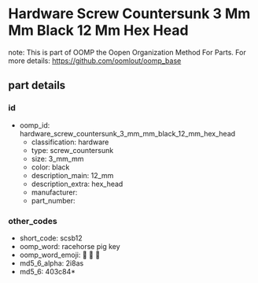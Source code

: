 # Hardware Screw Countersunk 3 Mm Mm Black 12 Mm Hex Head  

note: This is part of OOMP the Oopen Organization Method For Parts. For more details: https://github.com/oomlout/oomp_base

##  part details





### id
* oomp_id: hardware_screw_countersunk_3_mm_mm_black_12_mm_hex_head
  * classification: hardware
  * type: screw_countersunk
  * size: 3_mm_mm
  * color: black
  * description_main: 12_mm
  * description_extra: hex_head
  * manufacturer: 
  * part_number: 

### other_codes
* short_code: scsb12
* oomp_word: racehorse pig key
* oomp_word_emoji: :racehorse: :pig: :key:
* md5_6_alpha: 2i8as
* md5_6: 403c84* 